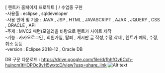 [ 렌트카 홈페이지 프로젝트 ]  / 수업중 구현 <br>
-사용툴 : eclipse , sqldeveloper <br>
-사용 언어 및 기술 : JAVA , JSP , HTML , JAVASCRIPT , AJAX , JQUERY , CSS , ORACLE , API <br>
-주제 : MVC2 패턴(모델2)을 바탕으로 렌트카 사이트 제작 <br>
-기능 : 카카오로그인 , 회원가입, 탈퇴 , 게시판 글 작성,수정,삭제 , 렌트카 예약, 수정, 취소 등등<br>
-version : Eclipse 2018-12 , Oracle DB <br>


DB 구문 다운로드 : https://drive.google.com/file/d/1hhfOv6Cch-huincm1tHOPOc9vH5wxtcD/view?usp=share_link
![Alt text](vscode-local:/carMain.png)